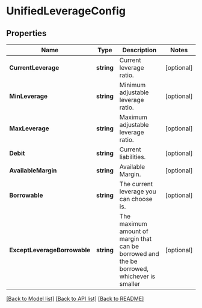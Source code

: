 # UnifiedLeverageConfig

## Properties

Name | Type | Description | Notes
------------ | ------------- | ------------- | -------------
**CurrentLeverage** | **string** | Current leverage ratio. | [optional] 
**MinLeverage** | **string** | Minimum adjustable leverage ratio. | [optional] 
**MaxLeverage** | **string** | Maximum adjustable leverage ratio. | [optional] 
**Debit** | **string** | Current liabilities. | [optional] 
**AvailableMargin** | **string** | Available Margin. | [optional] 
**Borrowable** | **string** | The current leverage you can choose is. | [optional] 
**ExceptLeverageBorrowable** | **string** | The maximum amount of margin that can be borrowed and the be borrowed, whichever is smaller | [optional] 

[[Back to Model list]](../README.md#documentation-for-models) [[Back to API list]](../README.md#documentation-for-api-endpoints) [[Back to README]](../README.md)


